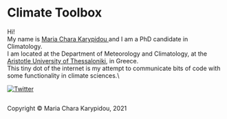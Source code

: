 # Climate Toolbox

Hi!\
My name is <a href="https://www.geographical-affairs.com/"> Maria Chara Karypidou </a> and I am a PhD candidate in Climatology.\
I am located at the Department of Meteorology and Climatology, at the <a href="https://www.auth.gr/en/"> Aristotle University of Thessaloniki</a>, in Greece.\
This tiny dot of the internet is my attempt to communicate bits of code with some functionality in climate sciences.\

[![Twitter](https://img.shields.io/twitter/url/https/twitter.com/MKarypidou.svg?style=social&label=Follow%20%40MKarypidou)](https://twitter.com/MKarypidou)


<footer>
<p style="float:left; width: 100%;">
Copyright © Maria Chara Karypidou, 2021
</p>
</footer>


